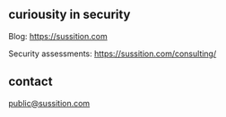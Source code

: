 ## curiousity in security

Blog: https://sussition.com

Security assessments: https://sussition.com/consulting/

## contact

public@sussition.com
